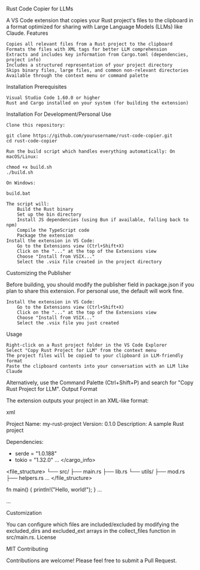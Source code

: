 Rust Code Copier for LLMs

A VS Code extension that copies your Rust project's files to the clipboard in a format optimized for sharing with Large Language Models (LLMs) like Claude.
Features

    Copies all relevant files from a Rust project to the clipboard
    Formats the files with XML tags for better LLM comprehension
    Extracts and includes key information from Cargo.toml (dependencies, project info)
    Includes a structured representation of your project directory
    Skips binary files, large files, and common non-relevant directories
    Available through the context menu or command palette

Installation
Prerequisites

    Visual Studio Code 1.60.0 or higher
    Rust and Cargo installed on your system (for building the extension)

Installation
For Development/Personal Use

    Clone this repository:

    git clone https://github.com/yourusername/rust-code-copier.git
    cd rust-code-copier

    Run the build script which handles everything automatically: On macOS/Linux:

    chmod +x build.sh
    ./build.sh

    On Windows:

    build.bat

    The script will:
        Build the Rust binary
        Set up the bin directory
        Install JS dependencies (using Bun if available, falling back to npm)
        Compile the TypeScript code
        Package the extension
    Install the extension in VS Code:
        Go to the Extensions view (Ctrl+Shift+X)
        Click on the "..." at the top of the Extensions view
        Choose "Install from VSIX..."
        Select the .vsix file created in the project directory

Customizing the Publisher

Before building, you should modify the publisher field in package.json if you plan to share this extension. For personal use, the default will work fine.

    Install the extension in VS Code:
        Go to the Extensions view (Ctrl+Shift+X)
        Click on the "..." at the top of the Extensions view
        Choose "Install from VSIX..."
        Select the .vsix file you just created

Usage

    Right-click on a Rust project folder in the VS Code Explorer
    Select "Copy Rust Project for LLM" from the context menu
    The project files will be copied to your clipboard in LLM-friendly format
    Paste the clipboard contents into your conversation with an LLM like Claude

Alternatively, use the Command Palette (Ctrl+Shift+P) and search for "Copy Rust Project for LLM".
Output Format

The extension outputs your project in an XML-like format:

xml

<project>
<cargo_info>
Project Name: my-rust-project
Version: 0.1.0
Description: A sample Rust project

Dependencies:
- serde = "1.0.188"
- tokio = "1.32.0"
...
</cargo_info>

<file_structure>
└── src/
  ├── main.rs
  ├── lib.rs
  └── utils/
    ├── mod.rs
    ├── helpers.rs
...
</file_structure>

<file path="src/main.rs">
fn main() {
    println!("Hello, world!");
}
</file>

<file path="src/lib.rs">
...
</file>

...
</project>

Customization

You can configure which files are included/excluded by modifying the excluded_dirs and excluded_ext arrays in the collect_files function in src/main.rs.
License

MIT
Contributing

Contributions are welcome! Please feel free to submit a Pull Request.

